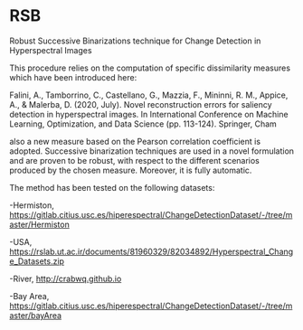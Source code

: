 # RSB
Robust Successive Binarizations technique for Change Detection in Hyperspectral Images

This procedure relies on the computation of specific dissimilarity measures which have been introduced here:

Falini, A., Tamborrino, C., Castellano, G., Mazzia, F., Mininni, R. M., Appice, A., & Malerba, D. (2020, July). Novel reconstruction errors for saliency detection in hyperspectral images. In International Conference on Machine Learning, Optimization, and Data Science (pp. 113-124). Springer, Cham

also a new measure based on the Pearson correlation coefficient is adopted.
Successive binarization techniques are used in a novel formulation and are proven to be robust, with respect to the different scenarios produced by the chosen measure. Moreover, it is  fully automatic.

The method has been tested on the following datasets:

-Hermiston, https://gitlab.citius.usc.es/hiperespectral/ChangeDetectionDataset/-/tree/master/Hermiston

-USA, https://rslab.ut.ac.ir/documents/81960329/82034892/Hyperspectral_Change_Datasets.zip

-River, http://crabwq.github.io

-Bay Area, https://gitlab.citius.usc.es/hiperespectral/ChangeDetectionDataset/-/tree/master/bayArea
